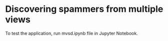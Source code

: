 # Discovering spammers from multiple views
To test the application, run mvsd.ipynb file in Jupyter Notebook.
